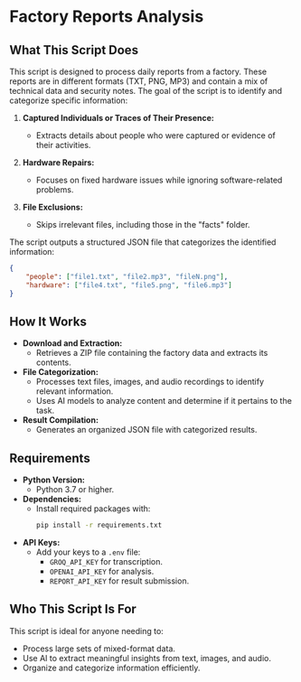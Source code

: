 # Factory Reports Analysis

## What This Script Does
This script is designed to process daily reports from a factory. These reports are in different formats (TXT, PNG, MP3) and contain a mix of technical data and security notes. The goal of the script is to identify and categorize specific information:

1. **Captured Individuals or Traces of Their Presence:**
   - Extracts details about people who were captured or evidence of their activities.

2. **Hardware Repairs:**
   - Focuses on fixed hardware issues while ignoring software-related problems.

3. **File Exclusions:**
   - Skips irrelevant files, including those in the "facts" folder.

The script outputs a structured JSON file that categorizes the identified information:
```json
{
    "people": ["file1.txt", "file2.mp3", "fileN.png"],
    "hardware": ["file4.txt", "file5.png", "file6.mp3"]
}
```

## How It Works
- **Download and Extraction:**
  - Retrieves a ZIP file containing the factory data and extracts its contents.
- **File Categorization:**
  - Processes text files, images, and audio recordings to identify relevant information.
  - Uses AI models to analyze content and determine if it pertains to the task.
- **Result Compilation:**
  - Generates an organized JSON file with categorized results.

## Requirements
- **Python Version:**
  - Python 3.7 or higher.
- **Dependencies:**
  - Install required packages with:
    ```bash
    pip install -r requirements.txt
    ```
- **API Keys:**
  - Add your keys to a `.env` file:
    - `GROQ_API_KEY` for transcription.
    - `OPENAI_API_KEY` for analysis.
    - `REPORT_API_KEY` for result submission.

## Who This Script Is For
This script is ideal for anyone needing to:
- Process large sets of mixed-format data.
- Use AI to extract meaningful insights from text, images, and audio.
- Organize and categorize information efficiently.
